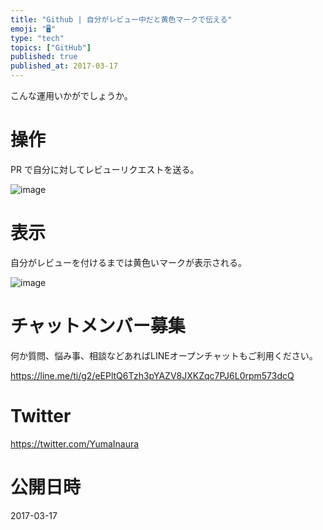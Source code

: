 ```yaml
---
title: "Github | 自分がレビュー中だと黄色マークで伝える"
emoji: "🖥"
type: "tech"
topics: ["GitHub"]
published: true
published_at: 2017-03-17
---
```


こんな運用いかがでしょうか。

# 操作

PR で自分に対してレビューリクエストを送る。

![image](https://qiita-image-store.s3.amazonaws.com/0/89618/b25811e5-42b8-3eed-f2c6-2e9695c2a1ef.png)

# 表示

自分がレビューを付けるまでは黄色いマークが表示される。

![image](https://qiita-image-store.s3.amazonaws.com/0/89618/1382e451-e54f-aefb-0b3e-9b5e7b0297d5.png)









<!-- Update From Qiita API -->

# チャットメンバー募集


何か質問、悩み事、相談などあればLINEオープンチャットもご利用ください。

https://line.me/ti/g2/eEPltQ6Tzh3pYAZV8JXKZqc7PJ6L0rpm573dcQ





# Twitter


https://twitter.com/YumaInaura


<!-- Update From Qiita API -->



# 公開日時

2017-03-17
